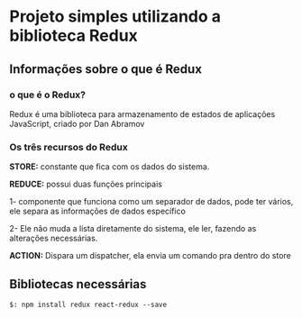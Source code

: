 # Projeto simples utilizando a biblioteca Redux

## Informações sobre o que é Redux

### o que é o Redux?

<p>Redux é uma biblioteca para armazenamento de estados de aplicações JavaScript, criado por Dan Abramov </p>

### Os três recursos do Redux

<p><b>STORE:</b> constante que fica com os dados do sistema.</p>
<p><b>REDUCE:</b> possui duas funções principais</p>
<p>1- componente que funciona como um separador de dados, pode ter vários, ele separa as informações de dados específico</p>
<p>2- Ele não muda a lista diretamente do sistema, ele ler, fazendo as alterações necessárias.</p>
<p><b>ACTION:</b> Dispara um dispatcher, ela envia um comando pra dentro do store</p>

## Bibliotecas necessárias

```
$: npm install redux react-redux --save

```
